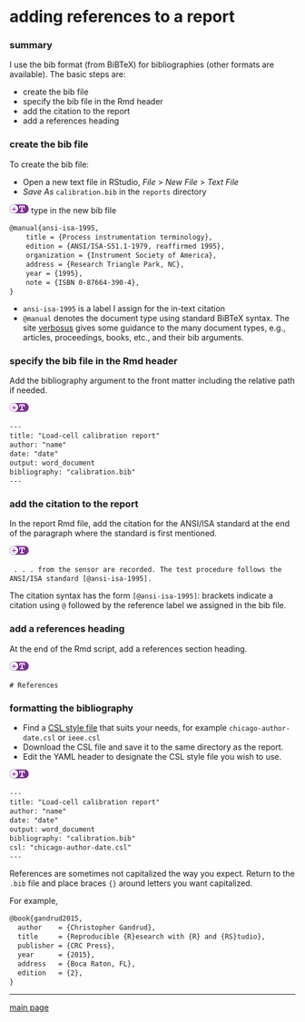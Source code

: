 
# adding references to a report

### summary

I use the bib format (from BiBTeX) for bibliographies (other formats are
available). The basic steps are:

  - create the bib file  
  - specify the bib file in the Rmd header  
  - add the citation to the report  
  - add a references heading

### create the bib file

To create the bib file:

  - Open a new text file in RStudio, *File* \> *New File* \> *Text File*
  - *Save As* `calibration.bib` in the `reports` directory

![](../resources/images/text-icon.png)<!-- --> type in the new bib file

<pre class="r"><code>@manual{ansi-isa-1995,
    title = {Process instrumentation terminology},
    edition = {ANSI/ISA-S51.1-1979, reaffirmed 1995},
    organization = {Instrument Society of America},
    address = {Research Triangle Park, NC},
    year = {1995},
    note = {ISBN 0-87664-390-4},
}</code></pre>

  - `ansi-isa-1995` is a label I assign for the in-text citation
  - `@manual` denotes the document type using standard BiBTeX syntax.
    The site [verbosus](https://verbosus.com/bibtex-style-examples.html)
    gives some guidance to the many document types, e.g., articles,
    proceedings, books, etc., and their bib arguments.

### specify the bib file in the Rmd header

Add the bibliography argument to the front matter including the relative
path if needed.

![](../resources/images/text-icon.png)<!-- -->

<pre class="r"><code>---
title: "Load-cell calibration report"
author: "name"
date: "date"
output: word_document
bibliography: "calibration.bib"
---</code></pre>

### add the citation to the report

In the report Rmd file, add the citation for the ANSI/ISA standard at
the end of the paragraph where the standard is first
mentioned.

![](../resources/images/text-icon.png)<!-- -->

<pre class="r"><code> . . . from the sensor are recorded. The test procedure follows the ANSI/ISA standard [@ansi-isa-1995]. 
</code></pre>

The citation syntax has the form `[@ansi-isa-1995]`: brackets indicate a
citation using `@` followed by the reference label we assigned in the
bib file.

### add a references heading

At the end of the Rmd script, add a references section heading.

![](../resources/images/text-icon.png)<!-- -->

<pre class="r"><code># References
</code></pre>

### formatting the bibliography

  - Find a [CSL style file](http://citationstyles.org/styles/) that
    suits your needs, for example `chicago-author-date.csl` or
    `ieee.csl`
  - Download the CSL file and save it to the same directory as the
    report.
  - Edit the YAML header to designate the CSL style file you wish to
    use.

![](../resources/images/text-icon.png)<!-- -->

<pre class="r"><code>---
title: "Load-cell calibration report"
author: "name"
date: "date"
output: word_document
bibliography: "calibration.bib"
csl: "chicago-author-date.csl"
---</code></pre>

References are sometimes not capitalized the way you expect. Return to
the `.bib` file and place braces `{}` around letters you want
capitalized.

For example,

    @book{gandrud2015,
      author    = {Christopher Gandrud}, 
      title     = {Reproducible {R}esearch with {R} and {RS}tudio},
      publisher = {CRC Press},
      year      = {2015},
      address   = {Boca Raton, FL},
      edition   = {2},
    }

-----

[main page](../README.md)
